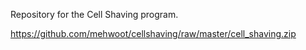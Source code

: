 Repository for the Cell Shaving program.

https://github.com/mehwoot/cellshaving/raw/master/cell_shaving.zip
